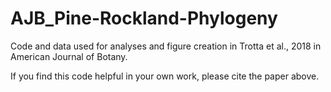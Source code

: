 # AJB_Pine-Rockland-Phylogeny
Code and data used for analyses and figure creation in Trotta et al., 2018 in American Journal of Botany.

If you find this code helpful in your own work, please cite the paper above. 


